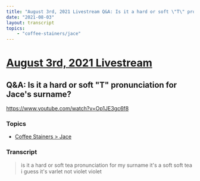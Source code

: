 ```yaml
---
title: "August 3rd, 2021 Livestream Q&A: Is it a hard or soft \"T\" pronunciation for Jace's surname?"
date: "2021-08-03"
layout: transcript
topics:
    - "coffee-stainers/jace"
---
```

# [August 3rd, 2021 Livestream](../2021-08-03.md)
## Q&A: Is it a hard or soft "T" pronunciation for Jace's surname?
https://www.youtube.com/watch?v=Op1JE3gc6f8

### Topics
* [Coffee Stainers > Jace](../topics/coffee-stainers/jace.md)

### Transcript

> is it a hard or soft tea pronunciation for my surname it's a soft soft tea i guess it's varlet not violet violet
